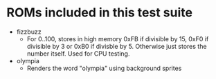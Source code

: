 # ROMs included in this test suite

* fizzbuzz
  - For 0..100, stores in high memory 0xFB if divisible by 15, 0xF0 if divisible by 
    3 or 0xB0 if divisble by 5. Otherwise just stores the number itself. Used for CPU
    testing.
* olympia
  - Renders the word "olympia" using background sprites